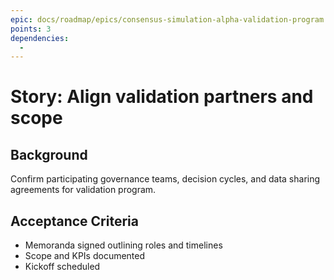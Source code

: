 ```yaml
---
epic: docs/roadmap/epics/consensus-simulation-alpha-validation-program.md
points: 3
dependencies:
  -
---
```

# Story: Align validation partners and scope

## Background
Confirm participating governance teams, decision cycles, and data sharing agreements for validation program.

## Acceptance Criteria
- Memoranda signed outlining roles and timelines
- Scope and KPIs documented
- Kickoff scheduled
